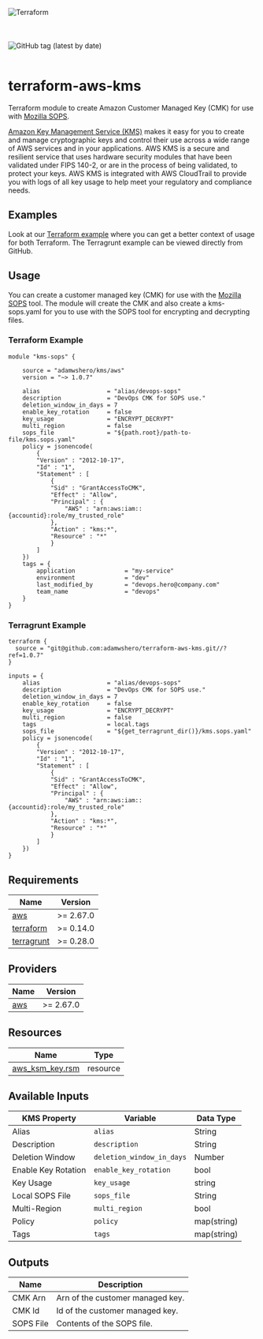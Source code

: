 ![Terraform](https://cloudarmy.io/tldr/images/tf_aws.jpg)
<br>
<br>
<br>
<br>
![GitHub tag (latest by date)](https://img.shields.io/github/v/tag/adamwshero/terraform-aws-kms?color=lightgreen&label=latest%20tag%3A&style=for-the-badge)
<br>
<br>
# terraform-aws-kms

Terraform module to create Amazon Customer Managed Key (CMK) for use with [Mozilla SOPS](https://github.com/mozilla/sops).

[Amazon Key Management Service (KMS)](https://aws.amazon.com/kms/) makes it easy for you to create and manage cryptographic keys and control their use across a wide range of AWS services and in your applications. AWS KMS is a secure and resilient service that uses hardware security modules that have been validated under FIPS 140-2, or are in the process of being validated, to protect your keys. AWS KMS is integrated with AWS CloudTrail to provide you with logs of all key usage to help meet your regulatory and compliance needs.

## Examples

Look at our [Terraform example](latest/examples/terraform/) where you can get a better context of usage for both Terraform. The Terragrunt example can be viewed directly from GitHub.


## Usage

You can create a customer managed key (CMK) for use with the [Mozilla SOPS](https://github.com/mozilla/sops) tool. The module will create the CMK and also create a kms-sops.yaml for you to use with the SOPS tool for encrypting and decrypting files.

### Terraform Example

```
module "kms-sops" {

    source = "adamwshero/kms/aws"
    version = "~> 1.0.7"

    alias                   = "alias/devops-sops"
    description             = "DevOps CMK for SOPS use."
    deletion_window_in_days = 7
    enable_key_rotation     = false
    key_usage               = "ENCRYPT_DECRYPT"
    multi_region            = false
    sops_file               = "${path.root}/path-to-file/kms.sops.yaml"
    policy = jsonencode(
        {
        "Version" : "2012-10-17",
        "Id" : "1",
        "Statement" : [
            {
            "Sid" : "GrantAccessToCMK",
            "Effect" : "Allow",
            "Principal" : {
                "AWS" : "arn:aws:iam::{accountid}:role/my_trusted_role"
            },
            "Action" : "kms:*",
            "Resource" : "*"
            }
        ]
    })
    tags = {
        application              = "my-service"
        environment              = "dev"
        last_modified_by         = "devops.hero@company.com"
        team_name                = "devops"
    }
}
```

### Terragrunt Example

```
terraform {
  source = "git@github.com:adamwshero/terraform-aws-kms.git//?ref=1.0.7"
}

inputs = {
    alias                   = "alias/devops-sops"
    description             = "DevOps CMK for SOPS use."
    deletion_window_in_days = 7
    enable_key_rotation     = false
    key_usage               = "ENCRYPT_DECRYPT"
    multi_region            = false
    tags                    = local.tags
    sops_file               = "${get_terragrunt_dir()}/kms.sops.yaml"
    policy = jsonencode(
        {
        "Version" : "2012-10-17",
        "Id" : "1",
        "Statement" : [
            {
            "Sid" : "GrantAccessToCMK",
            "Effect" : "Allow",
            "Principal" : {
                "AWS" : "arn:aws:iam::{accountid}:role/my_trusted_role"
            },
            "Action" : "kms:*",
            "Resource" : "*"
            }
        ]
    })
}
```

<!-- BEGINNING OF PRE-COMMIT-TERRAFORM DOCS HOOK -->
## Requirements

| Name | Version |
|------|---------|
| <a name="requirement_aws"></a> [aws](#requirement\_aws) | >= 2.67.0 |
| <a name="requirement_terraform"></a> [terraform](#requirement\_terraform) | >= 0.14.0 
| <a name="requirement_terragrunt"></a> [terragrunt](#requirement\_terragrunt) | >= 0.28.0 |

## Providers

| Name | Version |
|------|---------|
| <a name="provider_aws"></a> [aws](#provider\_aws) | >= 2.67.0 |

## Resources

| Name | Type |
|------|------|
| [aws_ksm_key.rsm](https://registry.terraform.io/providers/hashicorp/aws/latest/docs/resources/kms_key) | resource |

## Available Inputs

| KMS Property        | Variable                  | Data Type   |
| --------------------| --------------------------| ------------|
| Alias               | `alias`                   | String      |
| Description         | `description`             | String      |
| Deletion Window     | `deletion_window_in_days` | Number      |
| Enable Key Rotation | `enable_key_rotation`     | bool        |
| Key Usage           | `key_usage`               | string      |
| Local SOPS File     | `sops_file`               | String      |
| Multi-Region        | `multi_region`            | bool        |
| Policy              | `policy`                  | map(string) |
| Tags                | `tags`                    | map(string) |

## Outputs

| Name      | Description                      |
|-----------|----------------------------------|
| CMK Arn   | Arn of the customer managed key. |
| CMK Id    | Id of the customer managed key.  |
| SOPS File | Contents of the SOPS file.       |
